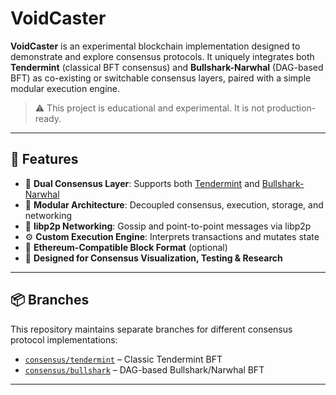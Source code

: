 # VoidCaster

**VoidCaster** is an experimental blockchain implementation designed to demonstrate and explore consensus protocols. It uniquely integrates both **Tendermint** (classical BFT consensus) and **Bullshark-Narwhal** (DAG-based BFT) as co-existing or switchable consensus layers, paired with a simple modular execution engine.

> ⚠️ This project is educational and experimental. It is not production-ready.

---

## 🚀 Features

- 🧠 **Dual Consensus Layer**: Supports both [Tendermint](https://tendermint.com/) and [Bullshark-Narwhal](https://arxiv.org/pdf/2201.05677)
- 🧩 **Modular Architecture**: Decoupled consensus, execution, storage, and networking
- 🔐 **libp2p Networking**: Gossip and point-to-point messages via libp2p
- ⚙️ **Custom Execution Engine**: Interprets transactions and mutates state
- 📄 **Ethereum-Compatible Block Format** (optional)
- 🧪 **Designed for Consensus Visualization, Testing & Research**

---

## 📦 Branches

This repository maintains separate branches for different consensus protocol implementations:

- [`consensus/tendermint`](https://github.com/sajeevanjspy/void-caster/tree/consensus/tendermint) – Classic Tendermint BFT
- [`consensus/bullshark`](https://github.com/sajeevanjspy/void-caster/tree/consensus/bullshark) – DAG-based Bullshark/Narwhal BFT

---
